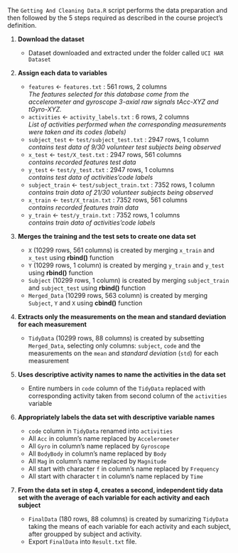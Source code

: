 The `Getting And Cleaning Data.R` script performs the data preparation and then followed by the 5 steps required as described in the course project’s definition.

1.  **Download the dataset**
    
    -   Dataset downloaded and extracted under the folder called `UCI HAR Dataset`
    
      
    
2.  **Assign each data to variables**
    
    -   `features` <- `features.txt` : 561 rows, 2 columns  
        _The features selected for this database come from the accelerometer and gyroscope 3-axial raw signals tAcc-XYZ and tGyro-XYZ._
    -   `activities` <- `activity_labels.txt` : 6 rows, 2 columns  
        _List of activities performed when the corresponding measurements were taken and its codes (labels)_
    -   `subject_test` <- `test/subject_test.txt` : 2947 rows, 1 column  
        _contains test data of 9/30 volunteer test subjects being observed_
    -   `x_test` <- `test/X_test.txt` : 2947 rows, 561 columns  
        _contains recorded features test data_
    -   `y_test` <- `test/y_test.txt` : 2947 rows, 1 columns  
        _contains test data of activities’code labels_
    -   `subject_train` <- `test/subject_train.txt` : 7352 rows, 1 column  
        _contains train data of 21/30 volunteer subjects being observed_
    -   `x_train` <- `test/X_train.txt` : 7352 rows, 561 columns  
        _contains recorded features train data_
    -   `y_train` <- `test/y_train.txt` : 7352 rows, 1 columns  
        _contains train data of activities’code labels_
    
      
    
3.  **Merges the training and the test sets to create one data set**
    
    -   `X` (10299 rows, 561 columns) is created by merging `x_train` and `x_test` using **rbind()** function
    -   `Y` (10299 rows, 1 column) is created by merging `y_train` and `y_test` using **rbind()** function
    -   `Subject` (10299 rows, 1 column) is created by merging `subject_train` and `subject_test` using **rbind()** function
    -   `Merged_Data` (10299 rows, 563 column) is created by merging `Subject`, `Y` and `X` using **cbind()** function
    
      
    
4.  **Extracts only the measurements on the mean and standard deviation for each measurement**
    
    -   `TidyData` (10299 rows, 88 columns) is created by subsetting `Merged_Data`, selecting only columns: `subject`, `code` and the measurements on the `mean` and _standard deviation_ (`std`) for each measurement
    
      
    
5.  **Uses descriptive activity names to name the activities in the data set**
    
    -   Entire numbers in `code` column of the `TidyData` replaced with corresponding activity taken from second column of the `activities` variable
    
      
    
6.  **Appropriately labels the data set with descriptive variable names**
    
    -   `code` column in `TidyData` renamed into `activities`
    -   All `Acc` in column’s name replaced by `Accelerometer`
    -   All `Gyro` in column’s name replaced by `Gyroscope`
    -   All `BodyBody` in column’s name replaced by `Body`
    -   All `Mag` in column’s name replaced by `Magnitude`
    -   All start with character `f` in column’s name replaced by `Frequency`
    -   All start with character `t` in column’s name replaced by `Time`
    
      
    
7.  **From the data set in step 4, creates a second, independent tidy data set with the average of each variable for each activity and each subject**
    -   `FinalData` (180 rows, 88 columns) is created by sumarizing `TidyData` taking the means of each variable for each activity and each subject, after groupped by subject and activity.
    -   Export `FinalData` into `Result.txt` file.
